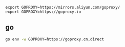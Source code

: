 
    export GOPROXY=https://mirrors.aliyun.com/goproxy/
    export GOPROXY=https://goproxy.io


## go 

```bash
go env -w GOPROXY=https://goproxy.cn,direct
```
